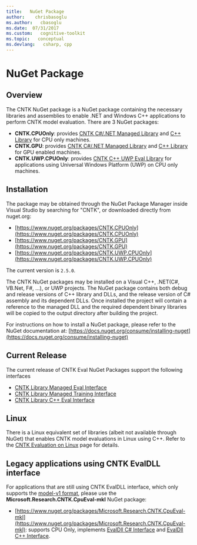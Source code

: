```yaml
---
title:   NuGet Package
author:    chrisbasoglu
ms.author:   cbasoglu
ms.date:  07/31/2017
ms.custom:   cognitive-toolkit
ms.topic:   conceptual
ms.devlang:   csharp, cpp
---
```


# NuGet Package

## Overview

The CNTK NuGet package is a NuGet package containing the necessary libraries and assemblies to enable .NET and Windows C++ applications to perform CNTK model evaluation. There are 3 NuGet packages:

* **CNTK.CPUOnly**: provides [CNTK C#/.NET Managed Library](./CNTK-Library-Managed-API.md) and [C++ Library](./CNTK-Library-Native-Eval-Interface.md) for CPU only machines.
* **CNTK.GPU**: provides [CNTK C#/.NET Managed Library](./CNTK-Library-Managed-API.md) and [C++ Library](./CNTK-Library-Native-Eval-Interface.md) for GPU enabled machines.
* **CNTK.UWP.CPUOnly**: provides [CNTK C++ UWP Eval Library](./CNTK-Library-Native-Eval-Interface.md) for applications using Universal Windows Platform (UWP) on CPU only machines.

## Installation
The package may be obtained through the NuGet Package Manager inside Visual Studio by searching for "CNTK", or downloaded directly from nuget.org:

* [https://www.nuget.org/packages/CNTK.CPUOnly](https://www.nuget.org/packages/CNTK.CPUOnly)
* [https://www.nuget.org/packages/CNTK.GPU](https://www.nuget.org/packages/CNTK.GPU)
* [https://www.nuget.org/packages/CNTK.UWP.CPUOnly](https://www.nuget.org/packages/CNTK.UWP.CPUOnly)

The current version is `2.5.0`.

The CNTK NuGet packages may be installed on a Visual C++, .NET(C#, VB.Net, F#, ...), or UWP projects. The NuGet package contains both debug and release versions of C++ library and DLLs, and the release version of C# assembly and its dependent DLLs. Once installed the project will contain a reference to the managed DLL and the required dependent binary libraries will be copied to the output directory after building the project.

For instructions on how to install a NuGet package, please refer to the NuGet documentation at:
[https://docs.nuget.org/consume/installing-nuget](https://docs.nuget.org/consume/installing-nuget)

## Current Release
The current release of CNTK Eval NuGet Packages support the following interfaces
* [CNTK Library Managed Eval Interface](./CNTK-Library-Managed-API.md)
* [CNTK Library Managed Training Interface](./Using-CNTK-with-CSharp.md)
* [CNTK Library C++ Eval Interface](./CNTK-Library-Native-Eval-Interface.md)

## Linux
There is a Linux equivalent set of libraries (albeit not available through NuGet) that enables CNTK model evaluations in Linux using C++. Refer to the [CNTK Evaluation on Linux](./CNTK-Library-Evaluation-on-Linux.md) page for details.

## Legacy applications using CNTK EvalDLL interface
For applications that are still using CNTK EvalDLL interface, which only supports the [model-v1 format](./CNTK-model-format.md), please use  the **Microsoft.Research.CNTK.CpuEval-mkl** NuGet package:
* [https://www.nuget.org/packages/Microsoft.Research.CNTK.CpuEval-mkl](https://www.nuget.org/packages/Microsoft.Research.CNTK.CpuEval-mkl): supports CPU Only, implements [EvalDll C# Interface](./EvalDll-Managed-API.md) and [EvalDll C++ Interface](./EvalDll-Native-API.md).
